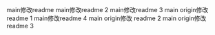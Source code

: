 main修改readme
main修改readme 2
main修改readme 3
main origin修改 readme 1
main修改readme 4
main origin修改 readme 2
main origin修改 readme 3
